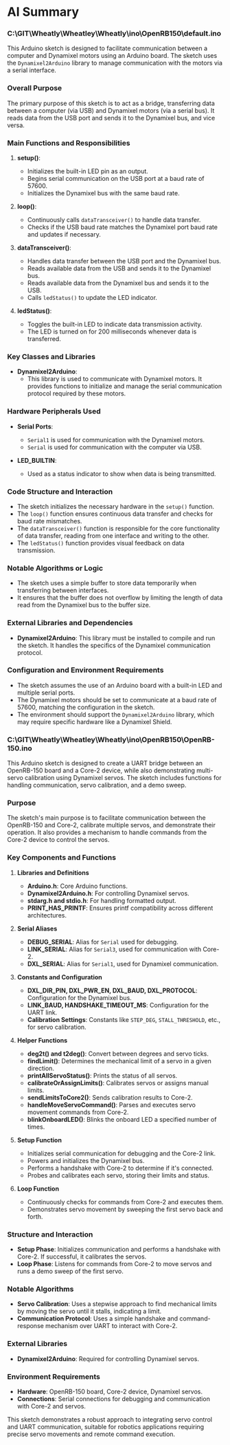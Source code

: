 # AI Summary

### C:\GIT\Wheatly\Wheatley\Wheatly\ino\OpenRB150\default.ino
This Arduino sketch is designed to facilitate communication between a computer and Dynamixel motors using an Arduino board. The sketch uses the `Dynamixel2Arduino` library to manage communication with the motors via a serial interface.

### Overall Purpose
The primary purpose of this sketch is to act as a bridge, transferring data between a computer (via USB) and Dynamixel motors (via a serial bus). It reads data from the USB port and sends it to the Dynamixel bus, and vice versa.

### Main Functions and Responsibilities

1. **setup()**: 
   - Initializes the built-in LED pin as an output.
   - Begins serial communication on the USB port at a baud rate of 57600.
   - Initializes the Dynamixel bus with the same baud rate.

2. **loop()**: 
   - Continuously calls `dataTransceiver()` to handle data transfer.
   - Checks if the USB baud rate matches the Dynamixel port baud rate and updates if necessary.

3. **dataTransceiver()**:
   - Handles data transfer between the USB port and the Dynamixel bus.
   - Reads available data from the USB and sends it to the Dynamixel bus.
   - Reads available data from the Dynamixel bus and sends it to the USB.
   - Calls `ledStatus()` to update the LED indicator.

4. **ledStatus()**:
   - Toggles the built-in LED to indicate data transmission activity.
   - The LED is turned on for 200 milliseconds whenever data is transferred.

### Key Classes and Libraries

- **Dynamixel2Arduino**: 
  - This library is used to communicate with Dynamixel motors. It provides functions to initialize and manage the serial communication protocol required by these motors.

### Hardware Peripherals Used

- **Serial Ports**: 
  - `Serial1` is used for communication with the Dynamixel motors.
  - `Serial` is used for communication with the computer via USB.

- **LED_BUILTIN**: 
  - Used as a status indicator to show when data is being transmitted.

### Code Structure and Interaction

- The sketch initializes the necessary hardware in the `setup()` function.
- The `loop()` function ensures continuous data transfer and checks for baud rate mismatches.
- The `dataTransceiver()` function is responsible for the core functionality of data transfer, reading from one interface and writing to the other.
- The `ledStatus()` function provides visual feedback on data transmission.

### Notable Algorithms or Logic

- The sketch uses a simple buffer to store data temporarily when transferring between interfaces.
- It ensures that the buffer does not overflow by limiting the length of data read from the Dynamixel bus to the buffer size.

### External Libraries and Dependencies

- **Dynamixel2Arduino**: This library must be installed to compile and run the sketch. It handles the specifics of the Dynamixel communication protocol.

### Configuration and Environment Requirements

- The sketch assumes the use of an Arduino board with a built-in LED and multiple serial ports.
- The Dynamixel motors should be set to communicate at a baud rate of 57600, matching the configuration in the sketch.
- The environment should support the `Dynamixel2Arduino` library, which may require specific hardware like a Dynamixel Shield.

### C:\GIT\Wheatly\Wheatley\Wheatly\ino\OpenRB150\OpenRB-150.ino
This Arduino sketch is designed to create a UART bridge between an OpenRB-150 board and a Core-2 device, while also demonstrating multi-servo calibration using Dynamixel servos. The sketch includes functions for handling communication, servo calibration, and a demo sweep.

### Purpose
The sketch's main purpose is to facilitate communication between the OpenRB-150 and Core-2, calibrate multiple servos, and demonstrate their operation. It also provides a mechanism to handle commands from the Core-2 device to control the servos.

### Key Components and Functions

1. **Libraries and Definitions**
   - **Arduino.h**: Core Arduino functions.
   - **Dynamixel2Arduino.h**: For controlling Dynamixel servos.
   - **stdarg.h and stdio.h**: For handling formatted output.
   - **PRINT_HAS_PRINTF**: Ensures printf compatibility across different architectures.

2. **Serial Aliases**
   - **DEBUG_SERIAL**: Alias for `Serial` used for debugging.
   - **LINK_SERIAL**: Alias for `Serial3`, used for communication with Core-2.
   - **DXL_SERIAL**: Alias for `Serial1`, used for Dynamixel communication.

3. **Constants and Configuration**
   - **DXL_DIR_PIN, DXL_PWR_EN, DXL_BAUD, DXL_PROTOCOL**: Configuration for the Dynamixel bus.
   - **LINK_BAUD, HANDSHAKE_TIMEOUT_MS**: Configuration for the UART link.
   - **Calibration Settings**: Constants like `STEP_DEG`, `STALL_THRESHOLD`, etc., for servo calibration.

4. **Helper Functions**
   - **deg2t() and t2deg()**: Convert between degrees and servo ticks.
   - **findLimit()**: Determines the mechanical limit of a servo in a given direction.
   - **printAllServoStatus()**: Prints the status of all servos.
   - **calibrateOrAssignLimits()**: Calibrates servos or assigns manual limits.
   - **sendLimitsToCore2()**: Sends calibration results to Core-2.
   - **handleMoveServoCommand()**: Parses and executes servo movement commands from Core-2.
   - **blinkOnboardLED()**: Blinks the onboard LED a specified number of times.

5. **Setup Function**
   - Initializes serial communication for debugging and the Core-2 link.
   - Powers and initializes the Dynamixel bus.
   - Performs a handshake with Core-2 to determine if it's connected.
   - Probes and calibrates each servo, storing their limits and status.

6. **Loop Function**
   - Continuously checks for commands from Core-2 and executes them.
   - Demonstrates servo movement by sweeping the first servo back and forth.

### Structure and Interaction
- **Setup Phase**: Initializes communication and performs a handshake with Core-2. If successful, it calibrates the servos.
- **Loop Phase**: Listens for commands from Core-2 to move servos and runs a demo sweep of the first servo.

### Notable Algorithms
- **Servo Calibration**: Uses a stepwise approach to find mechanical limits by moving the servo until it stalls, indicating a limit.
- **Communication Protocol**: Uses a simple handshake and command-response mechanism over UART to interact with Core-2.

### External Libraries
- **Dynamixel2Arduino**: Required for controlling Dynamixel servos.

### Environment Requirements
- **Hardware**: OpenRB-150 board, Core-2 device, Dynamixel servos.
- **Connections**: Serial connections for debugging and communication with Core-2 and servos.

This sketch demonstrates a robust approach to integrating servo control and UART communication, suitable for robotics applications requiring precise servo movements and remote command execution.
